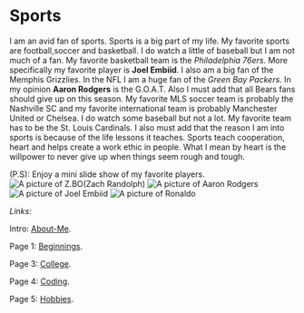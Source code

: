 
<h1 id="sports">Sports</h1>
<p>I am an avid fan of sports. Sports is a big part of my life. My favorite sports are football,soccer and basketball. 
I do watch a little of baseball but I am not much of a fan.
My favorite basketball team is the <em>Philadelphia 76ers</em>. 
More specifically my favorite player is <strong>Joel Embiid</strong>. 
I also am a big fan of the Memphis Grizzlies.
In the NFL I am a huge fan of the <em>Green Bay Packers</em>. In my opinion <strong>Aaron Rodgers</strong> is the G.O.A.T. Also I must add that all Bears fans should give up
on this season. My favorite MLS soccer team is probably the Nashville SC and my favorite international team is probably Manchester United or Chelsea. 
I do watch some baseball but not a lot. My favorite team has to be the St. Louis Cardinals. I also must add that the reason I am into sports is because
of the life lessons it teaches. Sports teach cooperation, heart and helps create a work ethic in people. What I mean by heart is the willpower to never
give up when things seem rough and tough. </p>
<p>(P.S): Enjoy a mini slide show of my favorite players.
<img src="http://t0.gstatic.com/licensed-image?q=tbn:ANd9GcTXORrTHjDFL3b4GyY0YipPDyvTzjJnXdn5sjK4skMnPvIDvxOm9skFPN-IkS361U1ILdU4b9dlYxSCF9Q" alt="A picture of Z.BO(Zach Randolph)">
<img src="http://t1.gstatic.com/licensed-image?q=tbn:ANd9GcSxkUSa5lQMnqRxsTyPPD0RnBqT9FU-F3NC6cxt8uDWBfTpivg36-LbMmVtw-CPrCT_f18fD3h6UZ883LU" alt="A picture of Aaron Rodgers">
<img src="http://t3.gstatic.com/licensed-image?q=tbn:ANd9GcTAb5mnCc5HiIDPyZCl1hEAgL1epk2qctE1ndXCkUwdw9XjoFoZbCqG74wFnoLsn7GORhSxYDVNNdevs3U" alt="A picture of Joel Embiid">
<img src="https://static01.nyt.com/images/2021/05/19/sports/19nba-ja-morant/19nba-ja-morant-mobileMasterAt3x.jpg" alt="A picture of Ronaldo"></p>
<p><em>Links:</em></p>
<p>Intro: <a href="README.md">About-Me</a>. </p>
<p>Page 1: <a href="Beginnings.md">Beginnings</a>.</p>
<p>Page 3: <a href="College.md">College</a>.</p>
<p>Page 4: <a href="Coding.md">Coding</a>.</p>
<p>Page 5: <a href="Hobbies.md">Hobbies</a>.</p>
